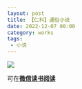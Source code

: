 ```yaml
---
layout: post
title: 【仁科】通俗小说
date: 2022-12-07 00:00
category: works
tags:
 - 小说
---
```


![](https://img2.doubanio.com/view/subject/l/public/s34369811.jpg)

可在[**微信读书阅读**](https://weread.qq.com/web/reader/57d32840813ab774ag013fe4)